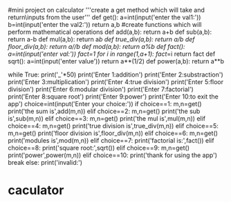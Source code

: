 #mini project on calculator
'''create a get method which will take and return\inputs from the user'''
def get():
    a=int(input('enter the val1:'))
    b=int(input('enter the val2:'))
    return a,b
#create functions which will perform mathematical operations
def add(a,b):
    return a+b
def sub(a,b):
    return a-b
def mul(a,b):
    return a*b
def true_div(a,b):
    return a/b
def floor_div(a,b):
    return a//b
def mod(a,b):
    return a%b
def fact():
    a=int(input('enter val:'))
    fact=1
    for i in range(1,a+1):
        fact*=i
    return fact
def sqrt():
    a=int(input('enter value'))
    return a**(1/2)
def power(a,b):
    return a**b
    
    
while True:
    print('_'*50)
    print('Enter 1:addition')
    print('Enter 2:substraction')
    print('Enter 3:multiplication')
    print('Enter 4:true division')
    print('Enter 5:floor division')
    print('Enter 6:modular division')
    print('Enter 7:factorial')
    print('Enter 8:square root')
    print('Enter 9:power')
    print('Enter 10:to exit the app')
    choice=int(input('Enter your choice:'))
    if choice==1:
        m,n=get()
        print('the sum is',add(m,n))
    elif choice==2:
        m,n=get()
        print('the sub is',sub(m,n))
    elif choice==3:
        m,n=get()
        print('the mul is',mul(m,n))
    elif choice==4:
        m,n=get()
        print('true division is',true_div(m,n))
    elif choice==5:
        m,n=get()
        print('floor division is',floor_div(m,n))
    elif choice==6:
        m,n=get()
        print('modules is',mod(m,n))
    elif choice==7:
        print('factorial is:',fact())
    elif choice==8:
        print('square root:',sqrt())
    elif choice==9:
        m,n=get()
        print('power',power(m,n))
    elif choice==10:
        print('thank for using the app')
        break
else:
    print('invalid:')







# caculator
